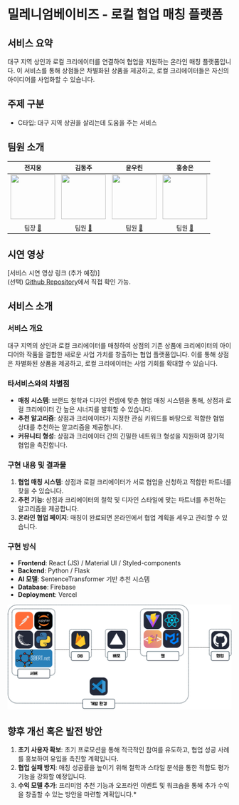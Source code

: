 # 밀레니엄베이비즈 - 로컬 협업 매칭 플랫폼

## 서비스 요약
대구 지역 상인과 로컬 크리에이터를 연결하여 협업을 지원하는 온라인 매칭 플랫폼입니다. 이 서비스를 통해 상점들은 차별화된 상품을 제공하고, 로컬 크리에이터들은 자신의 아이디어를 사업화할 수 있습니다.

## 주제 구분
- C타입: 대구 지역 상권을 살리는데 도움을 주는 서비스

## 팀원 소개

| 전지웅 | 김동주 | 윤우린 | 홍송은 |
| :---: | :---: | :---: | :---: |
| <a href="https://github.com/wldnd2"><img src="https://avatars.githubusercontent.com/u/100078615?v=4"  width="100" height="100"></a> | <a href="https://github.com/dongju333"><img src="https://avatars.githubusercontent.com/u/131581393?v=4" width="100" height="100"></a> | <a href="https://github.com/balkary"><img src="https://avatars.githubusercontent.com/u/132255829?v=4" width="100" height="100"></a> | <a href="https://github.com/yellowHSE"><img src="https://avatars.githubusercontent.com/u/74814515?v=4"  width="100" height="100"></a> |
| 팀장 [📨](mailto:jun000628@naver.com) | 팀원 [📨](mailto:kdj4303@naver.com) | 팀원 [📨](mailto:yoonwoorin13@knu.ac.kr) | 팀원 [📨](mailto:hse2089@naver.com) |

## 시연 영상
[서비스 시연 영상 링크 (추가 예정)]  
(선택) [Github Repository](https://github.com/your-repo)에서 직접 확인 가능.

## 서비스 소개

### 서비스 개요
대구 지역의 상인과 로컬 크리에이터를 매칭하여 상점의 기존 상품에 크리에이터의 아이디어와 작품을 결합한 새로운 사업 가치를 창출하는 협업 플랫폼입니다. 이를 통해 상점은 차별화된 상품을 제공하고, 로컬 크리에이터는 사업 기회를 확대할 수 있습니다.

### 타서비스와의 차별점
- **매칭 시스템**: 브랜드 철학과 디자인 컨셉에 맞춘 협업 매칭 시스템을 통해, 상점과 로컬 크리에이터 간 높은 시너지를 발휘할 수 있습니다.
- **추천 알고리즘**: 상점과 크리에이터가 지정한 관심 키워드를 바탕으로 적합한 협업 상대를 추천하는 알고리즘을 제공합니다.
- **커뮤니티 형성**: 상점과 크리에이터 간의 긴밀한 네트워크 형성을 지원하여 장기적 협업을 촉진합니다.

### 구현 내용 및 결과물
1. **협업 매칭 시스템**: 상점과 로컬 크리에이터가 서로 협업을 신청하고 적합한 파트너를 찾을 수 있습니다.
2. **추천 기능**: 상점과 크리에이터의 철학 및 디자인 스타일에 맞는 파트너를 추천하는 알고리즘을 제공합니다.
3. **온라인 협업 페이지**: 매칭이 완료되면 온라인에서 협업 계획을 세우고 관리할 수 있습니다.

### 구현 방식
- **Frontend**: React (JS) / Material UI / Styled-components
- **Backend**: Python / Flask
- **AI 모델**: SentenceTransformer 기반 추천 시스템
- **Database**: Firebase
- **Deployment**: Vercel

![서비스 흐름도](./assets/image.png)

## 향후 개선 혹은 발전 방안
1. **초기 사용자 확보**: 초기 프로모션을 통해 적극적인 참여를 유도하고, 협업 성공 사례를 홍보하여 유입을 촉진할 계획입니다.
2. **협업 실패 방지**: 매칭 성공률을 높이기 위해 철학과 스타일 분석을 통한 적합도 평가 기능을 강화할 예정입니다.
3. **수익 모델 추가**: 프리미엄 추천 기능과 오프라인 이벤트 및 워크숍을 통해 추가 수익을 창출할 수 있는 방안을 마련할 계획입니다.*
